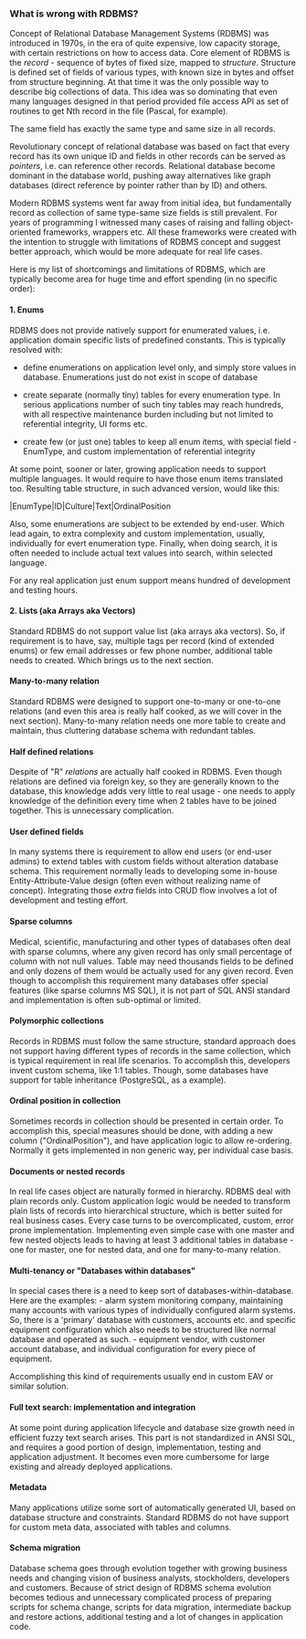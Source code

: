 ### What is wrong with RDBMS?

Concept of Relational Database Management Systems (RDBMS) was introduced in
1970s, in the era of quite expensive, low capacity storage,
with certain restrictions on how to access data. Core element
of RDBMS is the _record_ - sequence of bytes of fixed size, mapped to _structure_.
Structure is defined set of fields of various types, with known size in bytes and offset from
structure beginning. At that time it was the only possible way to describe big collections
of data. This idea was so dominating that even many languages designed in that period provided
file access API as set of routines to get Nth record in the file (Pascal, for example).

The same field has exactly the same type and same size in all records. 

Revolutionary concept of relational database was based on fact that every record has its own unique
ID and fields in other records can be served as _pointers_, i.e. can reference other records. Relational
database become dominant in the database world, pushing away alternatives like graph databases (direct
reference by pointer rather than by ID) and others.

Modern RDBMS systems went far away from initial idea, but fundamentally record as collection of same type-same 
size fields is still prevalent. For years of programming I witnessed many cases of raising and falling
object-oriented frameworks, wrappers etc. All these frameworks were created with the intention to struggle
with limitations of RDBMS concept and suggest better approach, which would be more adequate for
real life cases.

Here is my list of shortcomings and limitations of RDBMS, which are typically become area for
huge time and effort spending (in no specific order):

#### 1. Enums
 
RDBMS does not provide natively support for enumerated values, i.e. application domain specific
lists of predefined constants. This is typically resolved with:

- define enumerations on application level only, and simply store values in database. Enumerations
just do not exist in scope of database

- create separate (normally tiny) tables for every enumeration type. In serious applications number of such tiny tables
may reach hundreds, with all respective maintenance burden including but not limited
to referential integrity, UI forms etc.
 
- create few (or just one) tables to keep all enum items, with special field - EnumType, and custom implementation
of referential integrity  
    
At some point, sooner or later, growing application needs to support multiple languages. 
It would require to have those enum items translated too. Resulting table structure, in such advanced version,
 would like this:

|EnumType|ID|Culture|Text|OrdinalPosition  

Also, some enumerations are subject to be extended by end-user. Which lead again, to extra complexity and
custom implementation, usually, individually for evert enumeration type. 
Finally, when doing search, it is often needed to include actual text values into search, within selected language.

For any real application just enum support means hundred of development and testing hours.

#### 2. Lists (aka Arrays aka Vectors)

Standard RDBMS do not support value list (aka arrays aka vectors). So, if requirement is to have, say,
multiple tags per record (kind of extended enums) or few email addresses or few phone number, 
additional table needs to created. Which brings us to the next section.

#### Many-to-many relation

Standard RDBMS were designed to support one-to-many or one-to-one relations (and even this area is really half cooked, as 
we will cover in the next section). Many-to-many relation needs one more table to create and maintain, thus 
cluttering database schema with redundant tables.

#### Half defined relations

Despite of "R" _relations_ are actually half cooked in RDBMS. Even though relations are defined via foreign key,
so they are generally known to the database, this knowledge adds very little to real usage - one needs
to apply knowledge of the definition every time when 2 tables have to be joined together. This is unnecessary complication.

#### User defined fields

In many systems there is requirement to allow end users (or end-user admins) to extend tables with custom fields 
without alteration database schema. This requirement normally leads to developing some in-house Entity-Attribute-Value
design (often even without realizing name of concept). Integrating those _extra_ fields into CRUD flow involves
a lot of development and testing effort.

#### Sparse columns

Medical, scientific, manufacturing and other types of databases often deal with sparse columns, where 
any given record has only small percentage of column with not null values. Table may need thousands fields to be defined
and only dozens of them would be actually used for any given record. Even though 
to accomplish this requirement many databases offer special features (like sparse columns MS SQL), it is not part 
of SQL ANSI standard and implementation is often sub-optimal or limited.

#### Polymorphic collections

Records in RDBMS must follow the same structure, standard approach does not support having different types of records in the same collection,
which is typical requirement in real life scenarios. To accomplish this, developers invent custom schema, like 1:1 tables.
Though, some databases have support for table inheritance (PostgreSQL, as a example).
 
#### Ordinal position in collection

Sometimes records in collection should be presented in certain order. To accomplish this, special measures
should be done, with adding a new column ("OrdinalPosition"), and have application logic to allow re-ordering. Normally it gets
implemented in non generic way, per individual case basis.

#### Documents or nested records

In real life cases object are naturally formed in hierarchy. RDBMS deal with plain records only. 
Custom application logic would be needed to transform plain lists of records into hierarchical structure,
which is better suited for real business cases. Every case turns to be overcomplicated, custom, error prone implementation.
Implementing even simple case with one master and few nested objects leads to having at least 3 additional tables in database - one 
for master, one for nested data, and one for many-to-many relation.   

#### Multi-tenancy or "Databases within databases"

In special cases there is a need to keep sort of databases-within-database. Here are the examples:
    - alarm system monitoring company, maintaining many accounts with various types of individually 
    configured alarm systems. So, there is a 'primary' database with customers, accounts etc. and specific equipment configuration
    which also needs to be structured like normal database and operated as such.
    - equipment vendor, with customer account database, and individual configuration for every piece
    of equipment. 
    
Accomplishing this kind of requirements usually end in custom EAV or similar solution.

#### Full text search: implementation and integration

At some point during application lifecycle and database size growth need in efficient fuzzy text search arises.
This part is not standardized in ANSI SQL, and requires a good portion of design, implementation, testing
and application adjustment. It becomes even more cumbersome for large existing and already deployed applications.

#### Metadata

Many applications utilize some sort of automatically generated UI, based on database structure and constraints.
Standard RDBMS do not have support for custom meta data, associated with tables and columns.

#### Schema migration

Database schema goes through evolution together with growing business needs and changing vision of business analysts,
stockholders, developers and customers.
Because of strict design of RDBMS schema evolution becomes tedious and unnecessary complicated process
of preparing scripts for schema change, scripts for data migration, intermediate backup and restore actions,
additional testing and a lot of changes in application code. 
